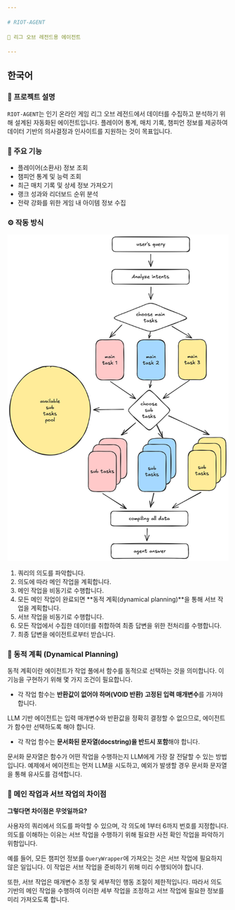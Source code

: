 ```yaml
---

# RIOT-AGENT

🤖 리그 오브 레전드용 에이전트

---
```


## 한국어

### 📜 프로젝트 설명
`RIOT-AGENT`는 인기 온라인 게임 리그 오브 레전드에서 데이터를 수집하고 분석하기 위해 설계된 자동화된 에이전트입니다. 플레이어 통계, 매치 기록, 챔피언 정보를 제공하여 데이터 기반의 의사결정과 인사이트를 지원하는 것이 목표입니다.

### 🦜 주요 기능
- 플레이어(소환사) 정보 조회
- 챔피언 통계 및 능력 조회
- 최근 매치 기록 및 상세 정보 가져오기
- 랭크 성과와 리더보드 순위 분석
- 전략 강화를 위한 게임 내 아이템 정보 수집

### ⚙️ 작동 방식

![파이프라인 다이어그램](./docs/images/pipeline.png)

1. 쿼리의 의도를 파악합니다.
2. 의도에 따라 메인 작업을 계획합니다.
3. 메인 작업을 비동기로 수행합니다.
4. 모든 메인 작업이 완료되면 **동적 계획(dynamical planning)**을 통해 서브 작업을 계획합니다.
5. 서브 작업을 비동기로 수행합니다.
6. 모든 작업에서 수집한 데이터를 취합하여 최종 답변을 위한 전처리를 수행합니다.
7. 최종 답변을 에이전트로부터 받습니다.

### 📝 동적 계획 (Dynamical Planning)

동적 계획이란 에이전트가 작업 풀에서 함수를 동적으로 선택하는 것을 의미합니다.
이 기능을 구현하기 위해 몇 가지 조건이 필요합니다.

- 각 작업 함수는 **반환값이 없어야 하며(VOID 반환)** **고정된 입력 매개변수**를 가져야 합니다.

LLM 기반 에이전트는 입력 매개변수와 반환값을 정확히 결정할 수 없으므로, 에이전트가 함수만 선택하도록 해야 합니다.

- 각 작업 함수는 **문서화된 문자열(docstring)을 반드시 포함**해야 합니다.

문서화 문자열은 함수가 어떤 작업을 수행하는지 LLM에게 가장 잘 전달할 수 있는 방법입니다.
예제에서 에이전트는 먼저 LLM을 시도하고, 예외가 발생할 경우 문서화 문자열을 통해 유사도를 검색합니다.

### 💼 메인 작업과 서브 작업의 차이점

**그렇다면 차이점은 무엇일까요?**

사용자의 쿼리에서 의도를 파악할 수 있으며, 각 의도에 1부터 6까지 번호를 지정합니다.
의도를 이해하는 이유는 서브 작업을 수행하기 위해 필요한 사전 확인 작업을 파악하기 위함입니다.

예를 들어, 모든 챔피언 정보를 `QueryWrapper`에 가져오는 것은 서브 작업에 필요하지 않은 일입니다.
이 작업은 서브 작업을 준비하기 위해 미리 수행되어야 합니다.

또한, 서브 작업은 매개변수 조정 및 세부적인 행동 조절이 제한적입니다.
따라서 의도 기반의 메인 작업을 수행하여 이러한 세부 작업을 조정하고 서브 작업에 필요한 정보를 미리 가져오도록 합니다.